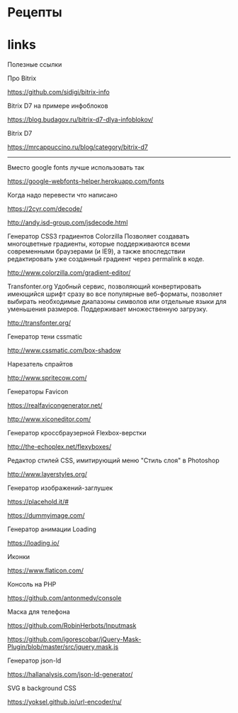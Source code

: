 # Рецепты



# links
Полезные ссылки

Про Bitrix

https://github.com/sidigi/bitrix-info



Bitrix D7 на примере инфоблоков

https://blog.budagov.ru/bitrix-d7-dlya-infoblokov/



Bitrix D7

https://mrcappuccino.ru/blog/category/bitrix-d7



----------------------------



Вместо google fonts лучше использовать так

https://google-webfonts-helper.herokuapp.com/fonts


Когда надо перевести что написано

https://2cyr.com/decode/

http://andy.isd-group.com/jsdecode.html



Генератор CSS3 градиентов Colorzilla Позволяет создавать многоцветные градиенты, которые поддерживаются всеми современными браузерами (и IE9), а также впоследствии редактировать уже созданный градиент через permalink в коде.

http://www.colorzilla.com/gradient-editor/



Transfonter.org Удобный сервис, позволяющий конвертировать имеющийся шрифт сразу во все популярные веб-форматы, позволяет выбирать необходимые диапазоны символов или отдельные языки для уменьшения размеров. Поддерживает множественную загрузку.

http://transfonter.org/



Генератор тени cssmatic

http://www.cssmatic.com/box-shadow




Нарезатель спрайтов

http://www.spritecow.com/



Генераторы Favicon

https://realfavicongenerator.net/

http://www.xiconeditor.com/



Генератор кроссбраузерной Flexbox-верстки

http://the-echoplex.net/flexyboxes/




Редактор стилей CSS, имитирующий меню "Стиль слоя" в Photoshop

http://www.layerstyles.org/



Генератор изображений-заглушек

https://placehold.it/#

https://dummyimage.com/



Генератор анимации Loading

https://loading.io/




Иконки

https://www.flaticon.com/



Консоль на PHP

https://github.com/antonmedv/console



Маска для телефона

https://github.com/RobinHerbots/Inputmask

https://github.com/igorescobar/jQuery-Mask-Plugin/blob/master/src/jquery.mask.js




Генератор json-ld

https://hallanalysis.com/json-ld-generator/




SVG в background CSS

https://yoksel.github.io/url-encoder/ru/